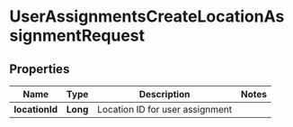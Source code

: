 

# UserAssignmentsCreateLocationAssignmentRequest


## Properties

| Name | Type | Description | Notes |
|------------ | ------------- | ------------- | -------------|
|**locationId** | **Long** | Location ID for user assignment |  |



